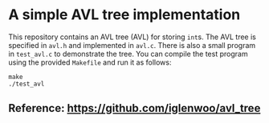 # A simple AVL tree implementation

This repository contains an AVL tree (AVL) for storing `int`s.  The AVL tree is specified in `avl.h` and implemented in `avl.c`.  There is also a small program in `test_avl.c` to demonstrate the tree.  You can compile the test program using the provided `Makefile` and run it as follows:
```
make
./test_avl
```


## Reference: https://github.com/iglenwoo/avl_tree
